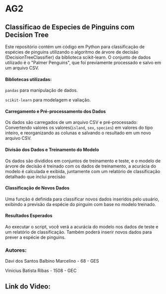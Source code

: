 # AG2
## Classificao de Especies de Pinguins com Decision Tree

Este repositório contém um código em Python para classificação de espécies de pinguins utilizando o algoritmo de árvore de decisão (DecisionTreeClassifier) da biblioteca scikit-learn. O conjunto de dados utilizado é o "Palmer Penguins", que foi previamente processado e salvo em um arquivo CSV.

#### Bibliotecas utilizadas:

`pandas` para manipulação de dados.

 
`scikit-learn` para modelagem e valiação.

#### Carregamento e Pré-processamento dos Dados

Os dados são carregados de um arquivo CSV e pré-processado:
Convertendo valores os valores(`island`, `sex`, `species`) em valores do tipo inteiro, e reorganizando as colunas e salvando o resultado em um novo arquivo CSV.

#### Divisão dos Dados e Treinamento do Modelo
Os dados são divididos em conjuntos de treinamento e teste, e o modelo de árvore de decisão é treinado com os dados de treinamento, a acurácia do modelo é calculada e exibida, juntamente com um relatório de classificação detalhado que inclui precisão


#### Classificação de Novos Dados
Uma função é definida para classificar novos dados inseridos pelo usuário, exibindo a previsão da espécie do pinguim com base no modelo treinado.

#### Resultados Esperados
Ao executar o script, você verá a acurácia do modelo nos dados de teste e um relatório de classificação. Também poderá inserir novos dados para prever a espécie de pinguins.

### Autores:
Davi dos Santos Balbino Marcelino - 68 - GES

Vinicius Batista Ribas - 1508 - GEC

## Link do Video:
